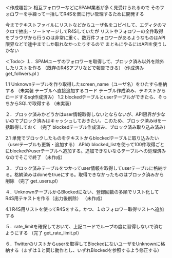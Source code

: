 ＜作成趣旨＞
相互フォロワーなどにSPAM業者が多く見受けられるので
そのフォロワーを手繰って一括してR4Sを楽に行い管理するために開発する

今までテキストファイルにリストなどからユーザ名をコピペして、エディタのマクロで抽出・ソートマージしてR4Sしていたが
リストやフォロワーの全件取得をブラウザから行うのは非常に重く、数万件フォロワーがあるようなものはAPI限界などで途中までしか取れなかったりするので
まともにやるにはAPIを使うしかない

＜Todo＞
１．SPAMユーザのフォロワーを取得して、ブロック済み以外を除外したリストを作る （既存のR4Sアプリなどで報告できる）
   (作成済み get_follwers.pl )

 1.1 Unknownテーブルを作り取得したscreen_name（ユーザ名）をひたすら格納する
    （未実装  テーブルへ直接追加するコード    テーブル作成済み、テキストからロードするsql作成済み）
 1.2 blockedテーブルとuserテーブルができたら、そっちからSQLで取得する
    （未実装）


２．ブロック済みかどうかはuser情報取得しないとならないが、API限界が少ないのでブロック済みはキャッシュしておきたい。このため、ブロック済みidを一括取得しておく
  （完了 blockedテーブル作成済み、ブロック済み取り込み済み）

 2.1 単発でブロックしたものをテキストからblockedテーブルに取り込みたい（userテーブルも更新・追加する）
    APIの blocked_listを使って100件取得ごとにblockedやuserテーブルへ追加する。追加できないならテーブルへの処理済みなのでそこで終了
  （未作成）


３．ブロック済みテーブルをつかってuser情報を取得してuserテーブルに格納する。格納済みはdoneをtrueにする。取得できなかったものはブロック済みから削除
  （完了 get_users.pl）


４．UnknownテーブルからBlockedにない、登録回数の多順でリスト化してR4S用テキストを作る（出力後削除）
  （未作成）

 4.1 R4S用リストを使ってR4Sをする。かつ、１のフォロワー取得リストへ追加する

５．rate_limitを確保しておいて、上記コードでループの度に習得しないで済むようにする
  （完了 get_rate_limit.pl）


６．Twitterのリストからuserを取得してBlockedにないユーザをUnknownに格納する（まずは１と同じ動作とし、いずれBlockedを参照するよう修正する）


